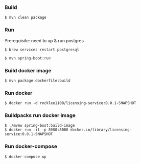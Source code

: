 ### Build
```shell
$ mvn clean package
```

### Run

Prerequisite: need to up & run postgres
```shell
$ brew services restart postgresql
```

```shell
$ mvn spring-boot:run
```

### Build docker image
```shell
$ mvn package dockerfile:build
```

### Run docker
```shell
$ docker run -d rocklee1108/licensing-service:0.0.1-SNAPSHOT
```

### Buildpacks run docker image
```shell
$ ./mvnw spring-boot:build-image
$ docker run -it -p 8080:8080 docker.io/library/licensing-service:0.0.1-SNAPSHOT
```

### Run docker-compose
```shell
$ docker-compose up
```

